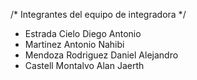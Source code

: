 /* Integrantes del equipo de integradora */
- Estrada Cielo Diego Antonio
- Martinez Antonio Nahibi
- Mendoza Rodriguez Daniel Alejandro
- Castell Montalvo Alan Jaerth
